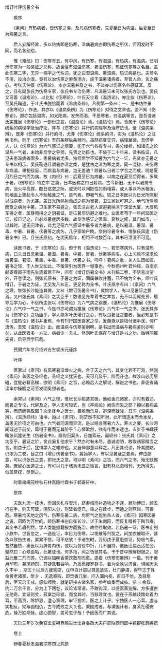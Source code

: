 <!-- { "loadSidebar": true } -->
增订叶评伤暑全书

　　裘序

　　《素问》有热病者，皆伤寒之类，及凡病伤寒者，先夏至日为病温，后夏至日为病暑之言。

　　后人妄解经旨，多以热病即是伤寒，温病暑病亦即伤寒之所伏，但因发时不同，而名各别也。

　　惟《难经》曰：伤寒有五，有中风，有伤寒，有湿温，有热病，有温病。已明示伤寒为一般感证之总称，故世俗有湿温伤寒、暑湿伤寒、热证伤寒等之名目。盖此伤寒二字，无异一病字之代名词，犹之曰湿温病、暑湿病、热证病是也。夫辨名不清，设治亦混，竟有以治伤寒之麻黄汤方，施于温暑诸病者，草菅人命，言之痛心。考张氏仲景《伤寒论》，本亦温暑并及之书，不过亦以伤寒名各感证耳。反之，且有疑张氏为伤寒专家，张氏书专治伤寒，凡温暑证未可以张氏方治也。吴氏又可着《温疫论》，以比拟《伤寒论》，叶氏天士着《温热论》，亦比拟《伤寒论》，至吴氏鞠通，于叶氏书脱胎而着《温病条辨》，凡例第一条曰：一、是书仿仲景《伤寒论》，作法，其亦以《温病条辨》为《伤寒论》对待之文章也。盖不知《伤寒论》，原亦包括温病，如太阳病，发热而渴，不恶寒者，曰温病等言，是吾谓诸氏实推展《伤寒论》一部份之言，《温疫论》焉，《温热论》焉，皆属于《伤寒论》统系的病理学及治疗法，非与《伤寒论》并行的病理学及治疗法也。至《温病条辨》，既非《伤寒论》并行的书，尤非《伤寒论》统系的书，实为《温热论》之注解书也。则于《伤寒论》有前条辨后条辨同，虽然病变无穷，病理至微，吾侪学人，认《伤寒论》为六气感证之纲要，能于六气各有专书，条分缕析，如诸氏之论温热一气者，未始非后学之导师，先贤之功臣也。不佞于二十年来，读书临证，凡见夫患温病者固多，患暑病者尤多，独怪后学不知暑为六气之一证，先贤亦无暑之专书以相示。吴氏鞠通且谓暑亦温之类，是犹古之温为寒之类，同一混称，夫伤寒与病温，果相径庭，而病温与病暑，岂无差池？顾暑以日者二字合之而成，明是夏月烈日之气而为病，故《内经》曰：后夏至日为病暑，以病之在夏至后得者，多属于暑。《伤寒论》特立中 之篇，日本医称之曰日射病，古今新旧，无不以暑属专病，当火伞高撑，酷日临空之际，或天时以间歇性的雨相霖，或人事以冷水相泼，则地面上骤起令人不耐触鼻之气，是气焉，即暑气也。较之日本医以为日光所照射以成病者，为尤甚。盖日光所照射而成之病为冒暑，卫生家犹可避之。地气所蒸腾而受之病为中暑，卫生家不易避之。张氏洁古老人谓避暑纳凉于深堂大厦，大扇风车得之者，属静而得之之阴暑证，足征暑邪防避之难也。业医者苟于一年间延医之证，按日记之，自必以暑症居多数，故专治感证之医温，夏秋之间，其门如市，一过其时，遂无问津者，此尤足征六气感证中最多者为暑病，是以暑温、暑湿、暑毒、中暑、冒暑、伏暑等之病名，几乎家喻户晓。奈何论暑专书，惟张氏凤逵《伤暑全书》已。且张氏原刻，在明天启年，相距不过数百年，其书已湮没不可觅。

　　读医书者，于《伤寒论》后，但于有《温热论》一，若伤寒病外，只有温热病，口头日日念暑温、暑湿、暑毒、中暑、冒暑、伏暑等病名，心上习焉不深求论治暑温、暑湿、暑毒、中毒、冒暑、伏暑之书。呜呼！暑病之重，关人生既如彼，暑书之轻，于人世又如此，不佞常引为医界一憾事也。今秋扬州叶君仲经，自南京邮寄尊甫子雨先生遗着若干种，间有《增订伤暑全书》未刊稿二卷，不禁喜出望外，开卷读之。则张氏原书，于暑之为证，固属兼收并蓄，已不愧为全书，经叶氏增订，于暑之为证，尤见发凡纠正，更足称为全书。叶氏原序有曰：《素问》六气之理，惟张长沙能造其微，又曰《增订伤暑全书》，冀始学人，有以见暑证之要焉。又曰张氏其《素问》之功臣乎！数语见先辈着书之本旨，无不以羽翼先贤，启导后学为心，不佞所主张以《伤寒论》为六气病之纲要，《温热论》为推展《伤寒论》六气中一气之书，今是书亦可谓为推展《伤寒论》六气中一气之书，张氏其亦为《伤寒论》之功臣乎。学人能本叶氏增订之心，有以见暑证之要者，当必知是书与《温热论》诸书并重焉。今有刊行国医百家之举，爰亟亟以是稿付诸手民，俾广流传。吾知《温热论》出，而温病与伤寒鉴别明，是书出而温病与暑病鉴别亦明矣，从此医者多一方法，病者少一夭扎。然则叶氏保存与增订是书之功，微特羽翼先贤，启导后学已哉。

　　民国六年冬月绍兴吉生裘庆元谨序

　　叶序

　　医家以《素问》有风寒暑湿燥火之病，合于天之六气，其变化若不可测，然则《素问》盖医之圣经也，圣经之义犹天也。天可几及乎，阶而升也。故涉山必历层磴，登屋必藉高梯，欲明《素问》之旨，必赖后人之解说，解说之书也，非徒省诵读率尔操觚之可至发明奥颐者也。

　　余常以《素问》六气之理，惟张长沙能造其微，他如金元诸家，亦时有着述，而暑之专论，代鲜及之，学人无可矩式，岂《卒病论》阙佚而失之耶？抑以暑病盖寡，而遗而弗取耶？次复怪今之医士，畏难而乐易，避深而就浅，日习《温病条辨》、《温热经纬》诸书，询以《素问》，则茫然不知所对，此所谓逐末而舍本矣，盖患无阶径之可由也。六气者同源而异流，是以经言寒暑六入，寒火之要，长沙河间既述于前矣，庸得于暑而无其阶乎？心恒歉然，欲有作而未逮也。去岁于书肆获睹张凤逵先生《伤暑全书》，亟购归案头，日加索玩，而叹曰：张氏其《素问》之功臣乎，暑证之阶，舍此奚复他求乎？然亦时有未尽，愚诚谫陋，敢取诸家精当之言，附益于后，犹惧学人之难跻也。又自伸鄙意以释之，凡正其讹谬，补其脱略，仍浓为二卷，目之曰《增订伤暑全书》。冀始学人，有以见暑证之要焉，俾由鄙意，可以识张氏之意，即张氏之意，可以明《素问》之旨，而六气之书，殆无缺憾矣。庶留心医道之士，有可以几于岐黄未显之微言，旧有林北海增刊，无所得失，似属赘疣，尽删之。

　　时着雍阉茂杪秋石林医隐叶霖书于鹤寄轩中。

　　原序

　　夫医九流一技也，而回夭札与安乐，跻寿域而补造物之不逮，厥功博已，顾五行在手，则夭可延，阴阳未分，则延者促已，审之在跬步，而适之则燕越，可畏哉。寒暑均天地之厉气，伤寒伤暑二病，均厉气之能生杀人者，《素问》因寒因暑之说，昭昭为万世的。顾伤寒书创自张长沙，详于朱南阳，而反复精析于陶节庵，其全书若眉列然，学人类能据籍按方而施治，故往往取效。若伤暑一证，医书止列小款中，世皆忽之，一遇是证，率目为伤寒，以发散等剂投之，间加衣被取汗，甚灸以致伤生者，累累不悟，可不悲欤！予诸生时，万历戊子夏患兹证，势极气索，瞀然自愦，庸医以为脾胃内伤，或以为劳役中折，几不自持，徽医汪韫石适在旁，蹙然曰：心烦面垢，此暑证也。何多指，闻之皆骇其名，予于瞀中微解根据之，服益元散二剂而苏，仍调以加味香薷饮数剂而愈。遂着《伤寒伤暑辨》一篇。刊于暑月印布，兼施药饵，其捷效若谷响，乃发愿搜罗群书，着为全帙以济世。惧阅历未久不中 ，期五十以后方就笔研，戊申自计部以目恙请告，杜门静摄，得毕志于性命黄老诸家，昕夕 ，无逸晷暇，即焚香兀坐，间入圜内视，百日不他，及目愈后，至天启壬戌，感仙师教，就笔研挟古诸名家，参考编集而成帙。拮 十余载，约二万余千言，分为上下两卷，议论皆常语，不敢钩深，以便医家览解，方多遵古无他奇，宜证则灵，菽粟岂珍错，而食其时，百骸理宜也。要在于燕越歧路处着力耳，平高贡，除妒忌，澄心察理，审证投咀，医之上计乎。宁独医人一心耳。虚与实相反，拗与圆相仇，古今成败之大关也。秉国成者，与谋国计者，身系社稷安危，操万姓命脉，虚心圆智，盖可忽乎哉！予因医而广其说。

　　天启三年岁次癸亥孟夏朔旦赐进士出身奉政大夫户部陕西司郎中颖郡张鹤腾撰

　　卷上

　　辨春夏秋冬温暑凉寒四证病原

